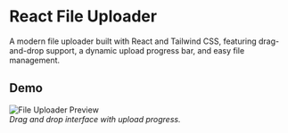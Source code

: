 # React File Uploader

A modern file uploader built with React and Tailwind CSS, featuring drag-and-drop support, a dynamic upload progress bar, and easy file management.

## Demo
![File Uploader Preview](https://cdn.discordapp.com/attachments/1010435549045198880/1327656175013199872/7B36B481-17B6-4D23-AA4D-3795FAAF2167.png?ex=6783dbaa&is=67828a2a&hm=135d85bf74ab51f07c1656e3bb339160402627cfad8221bbf176e3622cbbdf90&)  
*Drag and drop interface with upload progress.*
